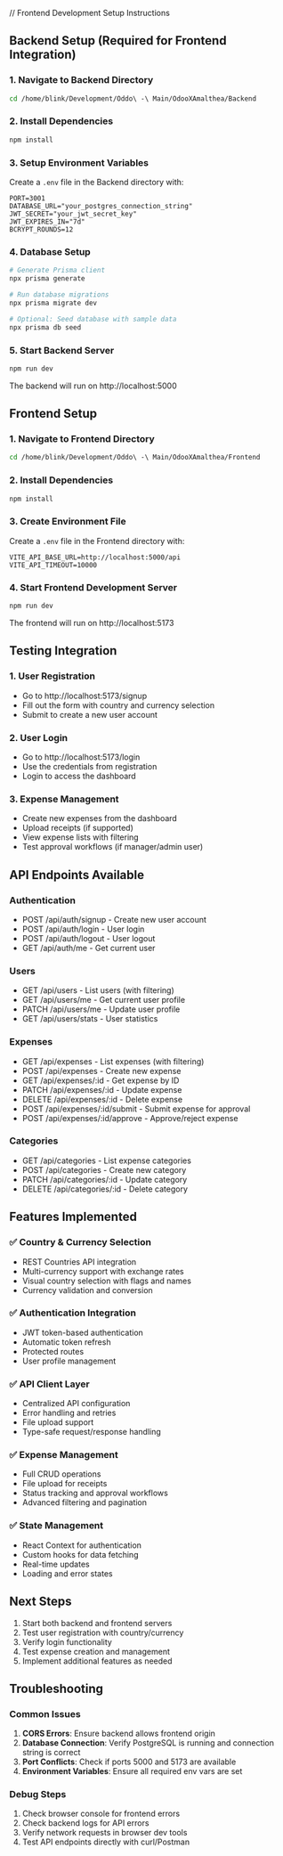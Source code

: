 // Frontend Development Setup Instructions

## Backend Setup (Required for Frontend Integration)

### 1. Navigate to Backend Directory
```bash
cd /home/blink/Development/Oddo\ -\ Main/OdooXAmalthea/Backend
```

### 2. Install Dependencies
```bash
npm install
```

### 3. Setup Environment Variables
Create a `.env` file in the Backend directory with:
```env
PORT=3001
DATABASE_URL="your_postgres_connection_string"
JWT_SECRET="your_jwt_secret_key"
JWT_EXPIRES_IN="7d"
BCRYPT_ROUNDS=12
```

### 4. Database Setup
```bash
# Generate Prisma client
npx prisma generate

# Run database migrations
npx prisma migrate dev

# Optional: Seed database with sample data
npx prisma db seed
```

### 5. Start Backend Server
```bash
npm run dev
```
The backend will run on http://localhost:5000

## Frontend Setup

### 1. Navigate to Frontend Directory
```bash
cd /home/blink/Development/Oddo\ -\ Main/OdooXAmalthea/Frontend
```

### 2. Install Dependencies
```bash
npm install
```

### 3. Create Environment File
Create a `.env` file in the Frontend directory with:
```env
VITE_API_BASE_URL=http://localhost:5000/api
VITE_API_TIMEOUT=10000
```

### 4. Start Frontend Development Server
```bash
npm run dev
```
The frontend will run on http://localhost:5173

## Testing Integration

### 1. User Registration
- Go to http://localhost:5173/signup
- Fill out the form with country and currency selection
- Submit to create a new user account

### 2. User Login
- Go to http://localhost:5173/login
- Use the credentials from registration
- Login to access the dashboard

### 3. Expense Management
- Create new expenses from the dashboard
- Upload receipts (if supported)
- View expense lists with filtering
- Test approval workflows (if manager/admin user)

## API Endpoints Available

### Authentication
- POST /api/auth/signup - Create new user account
- POST /api/auth/login - User login
- POST /api/auth/logout - User logout  
- GET /api/auth/me - Get current user

### Users
- GET /api/users - List users (with filtering)
- GET /api/users/me - Get current user profile
- PATCH /api/users/me - Update user profile
- GET /api/users/stats - User statistics

### Expenses
- GET /api/expenses - List expenses (with filtering)
- POST /api/expenses - Create new expense
- GET /api/expenses/:id - Get expense by ID
- PATCH /api/expenses/:id - Update expense
- DELETE /api/expenses/:id - Delete expense
- POST /api/expenses/:id/submit - Submit expense for approval
- POST /api/expenses/:id/approve - Approve/reject expense

### Categories
- GET /api/categories - List expense categories
- POST /api/categories - Create new category
- PATCH /api/categories/:id - Update category
- DELETE /api/categories/:id - Delete category

## Features Implemented

### ✅ Country & Currency Selection
- REST Countries API integration
- Multi-currency support with exchange rates
- Visual country selection with flags and names
- Currency validation and conversion

### ✅ Authentication Integration  
- JWT token-based authentication
- Automatic token refresh
- Protected routes
- User profile management

### ✅ API Client Layer
- Centralized API configuration
- Error handling and retries
- File upload support
- Type-safe request/response handling

### ✅ Expense Management
- Full CRUD operations
- File upload for receipts
- Status tracking and approval workflows
- Advanced filtering and pagination

### ✅ State Management
- React Context for authentication
- Custom hooks for data fetching
- Real-time updates
- Loading and error states

## Next Steps

1. Start both backend and frontend servers
2. Test user registration with country/currency
3. Verify login functionality
4. Test expense creation and management
5. Implement additional features as needed

## Troubleshooting

### Common Issues
1. **CORS Errors**: Ensure backend allows frontend origin
2. **Database Connection**: Verify PostgreSQL is running and connection string is correct
3. **Port Conflicts**: Check if ports 5000 and 5173 are available
4. **Environment Variables**: Ensure all required env vars are set

### Debug Steps
1. Check browser console for frontend errors
2. Check backend logs for API errors  
3. Verify network requests in browser dev tools
4. Test API endpoints directly with curl/Postman
